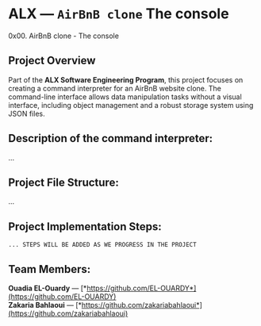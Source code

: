 # ALX — `AirBnB clone` The console
0x00. AirBnB clone - The console

## Project Overview
Part of the **ALX Software Engineering Program**, this project focuses on creating a command interpreter for an AirBnB website clone. The command-line interface allows data manipulation tasks without a visual interface, including object management and a robust storage system using JSON files.

## Description of the command interpreter:
...
## Project File Structure:
...
## Project Implementation Steps:
``... STEPS WILL BE ADDED AS WE PROGRESS IN THE PROJECT``


## Team Members:
**Ouadia EL-Ouardy** — [*https://github.com/EL-OUARDY*](https://github.com/EL-OUARDY) \
**Zakaria Bahlaoui** — [*https://github.com/zakariabahlaoui*](https://github.com/zakariabahlaoui)
